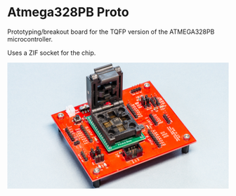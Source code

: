 # Atmega328PB Proto

Prototyping/breakout board for the TQFP version of the ATMEGA328PB microcontroller.

Uses a ZIF socket for the chip.

![Atmega328PB Proto](Atmega328PB-Proto.jpg)
